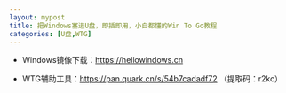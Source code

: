 ```yaml
---
layout: mypost
title: 把Windows塞进U盘，即插即用，小白都懂的Win To Go教程
categories: [U盘,WTG]
---
```


- Windows镜像下载：<https://hellowindows.cn>

- WTG辅助工具：<https://pan.quark.cn/s/54b7cadadf72> （提取码：r2kc）